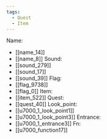 ```yaml
---
tags:
  - Quest
  - Item
---
```

Name:
- [[name_14]]
- [[name_8]]
Sound:
- [[sound_279]]
- [[sound_17]]
- [[sound_39]]
Flag:
- [[flag_9738]]
- [[flag_0]]
Item:
- [[item_522]]
Quest:
- [[quest_40]]
Look_point:
- [[u7000_1_look_point1]]
- [[u7000_1_look_point3]]
Entrance:
- [[u7000_1_entrance3]]
Fn:
- [[u7000_function17]]
